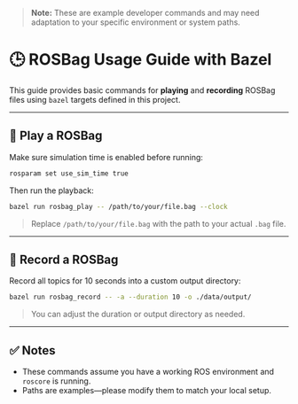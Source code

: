 <!--
SPDX-FileCopyrightText: 2025 Leon Pohl <leon.pohl@unibw.de>

SPDX-License-Identifier: Apache-2.0
-->

> **Note:** These are example developer commands and may need adaptation to your specific environment or system paths.

# 🕒 ROSBag Usage Guide with Bazel

This guide provides basic commands for **playing** and **recording** ROSBag files using `bazel` targets defined in this project.

---

## 🔁 Play a ROSBag

Make sure simulation time is enabled before running:

```bash
rosparam set use_sim_time true
```

Then run the playback:

```bash
bazel run rosbag_play -- /path/to/your/file.bag --clock
```

> Replace `/path/to/your/file.bag` with the path to your actual `.bag` file.

---

## 🎥 Record a ROSBag

Record all topics for 10 seconds into a custom output directory:

```bash
bazel run rosbag_record -- -a --duration 10 -o ./data/output/
```

> You can adjust the duration or output directory as needed.

---

## ✅ Notes

- These commands assume you have a working ROS environment and `roscore` is running.
- Paths are examples—please modify them to match your local setup.